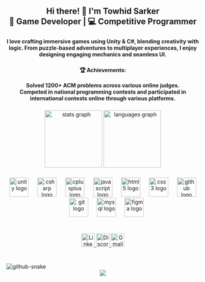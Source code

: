 <h2 align="center">Hi there! 👋 I'm Towhid Sarker<br>🚀 Game Developer | 💻 Competitive Programmer</h2>

###

<h4 align="center">I love crafting immersive games using Unity & C#, blending creativity with logic. From puzzle-based adventures to multiplayer experiences, I enjoy designing engaging mechanics and seamless UI.</h4>

###

<h4 align="center">🏆 Achievements:<br><br>Solved 1200+ ACM problems across various online judges.<br>Competed in national programming contests and participated in international contests online through various platforms.</h4>

###

<div align="center">
  <img src="https://github-readme-stats.vercel.app/api?username=towhid-01&hide_title=false&hide_rank=false&show_icons=true&include_all_commits=true&count_private=true&disable_animations=false&theme=dracula&locale=en&hide_border=false" height="150" alt="stats graph"  />
  <img src="https://github-readme-stats.vercel.app/api/top-langs?username=towhid-01&locale=en&hide_title=false&layout=compact&card_width=320&langs_count=5&theme=dracula&hide_border=false" height="150" alt="languages graph"  />
</div>

###

<div align="center">
  <img src="https://cdn.jsdelivr.net/gh/devicons/devicon/icons/unity/unity-original.svg" height="50" alt="unity logo"  />
  <img width="15" />
  <img src="https://cdn.jsdelivr.net/gh/devicons/devicon/icons/csharp/csharp-original.svg" height="50" alt="csharp logo"  />
  <img width="15" />
  <img src="https://cdn.jsdelivr.net/gh/devicons/devicon/icons/cplusplus/cplusplus-original.svg" height="50" alt="cplusplus logo"  />
  <img width="15" />
  <img src="https://cdn.jsdelivr.net/gh/devicons/devicon/icons/javascript/javascript-original.svg" height="50" alt="javascript logo"  />
  <img width="15" />
  <img src="https://cdn.jsdelivr.net/gh/devicons/devicon/icons/html5/html5-original.svg" height="50" alt="html5 logo"  />
  <img width="15" />
  <img src="https://cdn.jsdelivr.net/gh/devicons/devicon/icons/css3/css3-original.svg" height="50" alt="css3 logo"  />
  <img width="15" />
  <img src="https://cdn.jsdelivr.net/gh/devicons/devicon/icons/github/github-original.svg" height="50" alt="github logo"  />
  <img width="15" />
  <img src="https://cdn.jsdelivr.net/gh/devicons/devicon/icons/git/git-original.svg" height="50" alt="git logo"  />
  <img width="15" />
  <img src="https://cdn.jsdelivr.net/gh/devicons/devicon/icons/mysql/mysql-original.svg" height="50" alt="mysql logo"  />
  <img width="15" />
  <img src="https://cdn.jsdelivr.net/gh/devicons/devicon/icons/figma/figma-original.svg" height="50" alt="figma logo"  />
</div>

###

<br clear="both">

<div align="center">
  <a href="https://www.linkedin.com/in/towhid-sarker/" target="_blank">
    <img src="https://img.shields.io/static/v1?message=LinkedIn&logo=linkedin&label=&color=0077B5&logoColor=white&labelColor=&style=for-the-badge" height="35" alt="LinkedIn logo" />
  </a>
  
  <a href="https://discord.com/users/427719700731133952" target="_blank">
    <img src="https://img.shields.io/static/v1?message=Discord&logo=discord&label=&color=7289DA&logoColor=white&labelColor=&style=for-the-badge" height="35" alt="Discord logo" />
  </a>
  
  <a href="mailto:towhid.sarker3@gmail.com">
    <img src="https://img.shields.io/static/v1?message=Gmail&logo=gmail&label=&color=D14836&logoColor=white&labelColor=&style=for-the-badge" height="35" alt="Gmail logo" />
  </a>
</div>


###

<br clear="both">

<picture>
  <source media="(prefers-color-scheme: dark)" srcset="https://raw.githubusercontent.com/towhid-01/towhid-01/output/github-snake-dark.svg" />
  <source media="(prefers-color-scheme: light)" srcset="https://raw.githubusercontent.com/towhid-01/towhid-01/output/snake.svg" />
  <img alt="github-snake" src="https://raw.githubusercontent.com/towhid-01/towhid-01/output/snake.svg" />
</picture>

<div align="center">
  <img src="https://profile-counter.glitch.me/towhid-01/count.svg?"  />
</div>

###
